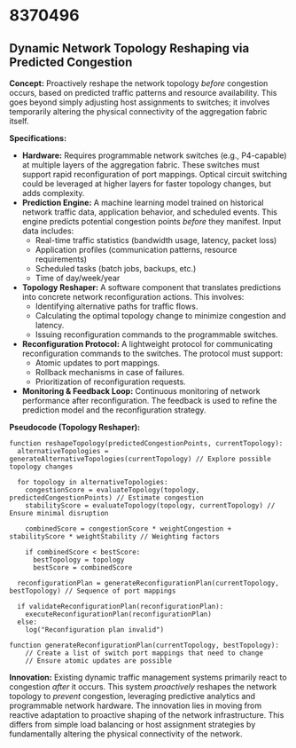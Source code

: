 # 8370496

## Dynamic Network Topology Reshaping via Predicted Congestion

**Concept:** Proactively reshape the network topology *before* congestion occurs, based on predicted traffic patterns and resource availability. This goes beyond simply adjusting host assignments to switches; it involves temporarily altering the physical connectivity of the aggregation fabric itself.

**Specifications:**

*   **Hardware:** Requires programmable network switches (e.g., P4-capable) at multiple layers of the aggregation fabric.  These switches must support rapid reconfiguration of port mappings.  Optical circuit switching could be leveraged at higher layers for faster topology changes, but adds complexity.
*   **Prediction Engine:** A machine learning model trained on historical network traffic data, application behavior, and scheduled events. This engine predicts potential congestion points *before* they manifest. Input data includes:
    *   Real-time traffic statistics (bandwidth usage, latency, packet loss)
    *   Application profiles (communication patterns, resource requirements)
    *   Scheduled tasks (batch jobs, backups, etc.)
    *   Time of day/week/year
*   **Topology Reshaper:** A software component that translates predictions into concrete network reconfiguration actions. This involves:
    *   Identifying alternative paths for traffic flows.
    *   Calculating the optimal topology change to minimize congestion and latency.
    *   Issuing reconfiguration commands to the programmable switches.
*   **Reconfiguration Protocol:** A lightweight protocol for communicating reconfiguration commands to the switches. The protocol must support:
    *   Atomic updates to port mappings.
    *   Rollback mechanisms in case of failures.
    *   Prioritization of reconfiguration requests.
*   **Monitoring & Feedback Loop:** Continuous monitoring of network performance after reconfiguration. The feedback is used to refine the prediction model and the reconfiguration strategy.

**Pseudocode (Topology Reshaper):**

```
function reshapeTopology(predictedCongestionPoints, currentTopology):
  alternativeTopologies = generateAlternativeTopologies(currentTopology) // Explore possible topology changes
  
  for topology in alternativeTopologies:
    congestionScore = evaluateTopology(topology, predictedCongestionPoints) // Estimate congestion
    stabilityScore = evaluateTopology(topology, currentTopology) // Ensure minimal disruption
    
    combinedScore = congestionScore * weightCongestion + stabilityScore * weightStability // Weighting factors
    
    if combinedScore < bestScore:
      bestTopology = topology
      bestScore = combinedScore
  
  reconfigurationPlan = generateReconfigurationPlan(currentTopology, bestTopology) // Sequence of port mappings
  
  if validateReconfigurationPlan(reconfigurationPlan):
    executeReconfigurationPlan(reconfigurationPlan)
  else:
    log("Reconfiguration plan invalid")

function generateReconfigurationPlan(currentTopology, bestTopology):
    // Create a list of switch port mappings that need to change
    // Ensure atomic updates are possible

```

**Innovation:**  Existing dynamic traffic management systems primarily react to congestion *after* it occurs. This system *proactively* reshapes the network topology to *prevent* congestion, leveraging predictive analytics and programmable network hardware. The innovation lies in moving from reactive adaptation to proactive shaping of the network infrastructure.  This differs from simple load balancing or host assignment strategies by fundamentally altering the physical connectivity of the network.